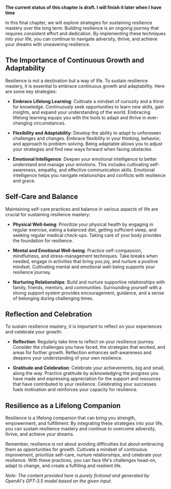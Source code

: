 **The current status of this chapter is draft. I will finish it later when I have time**

In this final chapter, we will explore strategies for sustaining resilience mastery over the long term. Building resilience is an ongoing journey that requires consistent effort and dedication. By implementing these techniques into your life, you can continue to navigate adversity, thrive, and achieve your dreams with unwavering resilience.

The Importance of Continuous Growth and Adaptability
----------------------------------------------------

Resilience is not a destination but a way of life. To sustain resilience mastery, it is essential to embrace continuous growth and adaptability. Here are some key strategies:

* **Embrace Lifelong Learning**: Cultivate a mindset of curiosity and a thirst for knowledge. Continuously seek opportunities to learn new skills, gain insights, and expand your understanding of the world. Embracing lifelong learning equips you with the tools to adapt and thrive in ever-changing circumstances.

* **Flexibility and Adaptability**: Develop the ability to adapt to unforeseen challenges and changes. Embrace flexibility in your thinking, behavior, and approach to problem-solving. Being adaptable allows you to adjust your strategies and find new ways forward when facing obstacles.

* **Emotional Intelligence**: Deepen your emotional intelligence to better understand and manage your emotions. This includes cultivating self-awareness, empathy, and effective communication skills. Emotional intelligence helps you navigate relationships and conflicts with resilience and grace.

Self-Care and Balance
---------------------

Maintaining self-care practices and balance in various aspects of life are crucial for sustaining resilience mastery:

* **Physical Well-being**: Prioritize your physical health by engaging in regular exercise, eating a balanced diet, getting sufficient sleep, and seeking regular medical check-ups. Taking care of your body provides the foundation for resilience.

* **Mental and Emotional Well-being**: Practice self-compassion, mindfulness, and stress-management techniques. Take breaks when needed, engage in activities that bring you joy, and nurture a positive mindset. Cultivating mental and emotional well-being supports your resilience journey.

* **Nurturing Relationships**: Build and nurture supportive relationships with family, friends, mentors, and communities. Surrounding yourself with a strong support system provides encouragement, guidance, and a sense of belonging during challenging times.

Reflection and Celebration
--------------------------

To sustain resilience mastery, it is important to reflect on your experiences and celebrate your growth:

* **Reflection**: Regularly take time to reflect on your resilience journey. Consider the challenges you have faced, the strategies that worked, and areas for further growth. Reflection enhances self-awareness and deepens your understanding of your own resilience.

* **Gratitude and Celebration**: Celebrate your achievements, big and small, along the way. Practice gratitude by acknowledging the progress you have made and expressing appreciation for the support and resources that have contributed to your resilience. Celebrating your successes fuels motivation and reinforces your capacity for resilience.

Resilience as a Lifelong Companion
----------------------------------

Resilience is a lifelong companion that can bring you strength, empowerment, and fulfillment. By integrating these strategies into your life, you can sustain resilience mastery and continue to overcome adversity, thrive, and achieve your dreams.

Remember, resilience is not about avoiding difficulties but about embracing them as opportunities for growth. Cultivate a mindset of continuous improvement, prioritize self-care, nurture relationships, and celebrate your resilience. With these practices, you can face life's challenges head-on, adapt to change, and create a fulfilling and resilient life.

*Note: The content provided here is purely fictional and generated by OpenAI's GPT-3.5 model based on the given input.*
